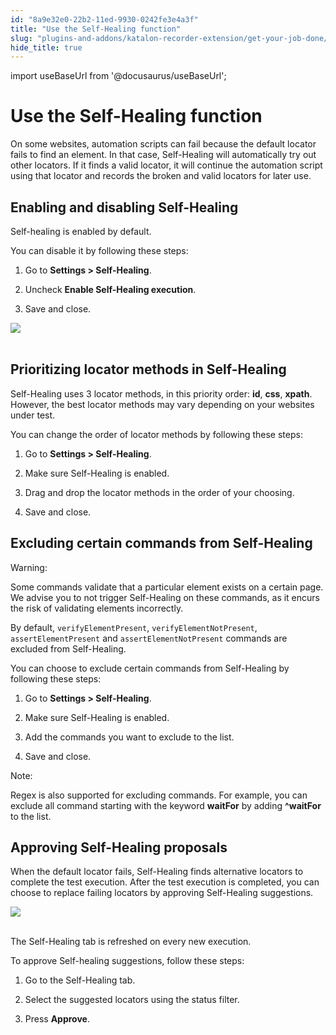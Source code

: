 ```yaml
---
id: "8a9e32e0-22b2-11ed-9930-0242fe3e4a3f"
title: "Use the Self-Healing function"
slug: "plugins-and-addons/katalon-recorder-extension/get-your-job-done/execute-scenarios/use-the-self-healing-function"
hide_title: true
---
```

import useBaseUrl from '@docusaurus/useBaseUrl';

    

# <a id="id" class="anchor_top_offset"/><a id="ariaid-title1" class="anchor_top_offset"/>Use the Self-Healing function

    
      
<p xmlns="http://www.w3.org/1999/xhtml" className="p">On some websites, automation scripts can fail because the   default locator fails to find an element. In that case,   Self-Healing will automatically try out other locators. If it finds   a valid locator, it will continue the automation script using that   locator and records the broken and valid locators for later   use.</p> 
    
  
    

## <a id="id_1" class="anchor_top_offset"/>Enabling and disabling Self-Healing

    
      
<p xmlns="http://www.w3.org/1999/xhtml" className="p">Self-healing is enabled by default.</p> 
      
<p xmlns="http://www.w3.org/1999/xhtml" className="p">You can disable it by following these steps:</p> 
      
<ol xmlns="http://www.w3.org/1999/xhtml" className="ol">   <li className="li">     <p className="p">Go to <strong className="ph b">Settings &gt; Self-Healing</strong>.</p>   </li>   <li className="li">     <p className="p">Uncheck <strong className="ph b">Enable Self-Healing execution</strong>.</p>   </li>   <li className="li">     <p className="p">Save and close.</p>   </li> </ol> 
      
<p xmlns="http://www.w3.org/1999/xhtml" className="p">   <img className="image" src={useBaseUrl("https://raw.githubusercontent.com/katalon-studio/docs-images/master/katalon-recorder/docs/jtbd/execute-scenarios/self-healing/kr-self-healing-setting.png")} /><br /><br /> </p> 
    
  
    

## <a id="id_2" class="anchor_top_offset"/>Prioritizing locator methods in Self-Healing

    
      
<p xmlns="http://www.w3.org/1999/xhtml" className="p">Self-Healing uses 3 locator methods, in this priority order:   <strong className="ph b">id</strong>, <strong className="ph b">css</strong>, <strong className="ph b">xpath</strong>.   However, the best locator methods may vary depending on your   websites under test.</p> 
      
<p xmlns="http://www.w3.org/1999/xhtml" className="p">You can change the order of locator methods by following these   steps:</p> 
      
<ol xmlns="http://www.w3.org/1999/xhtml" className="ol">   <li className="li">     <p className="p">Go to <strong className="ph b">Settings &gt; Self-Healing</strong>.</p>   </li>   <li className="li">     <p className="p">Make sure Self-Healing is enabled.</p>   </li>   <li className="li">     <p className="p">Drag and drop the locator methods in the order of your       choosing.</p>   </li>   <li className="li">     <p className="p">Save and close.</p>   </li> </ol> 
    
  

## <a id="id_3" class="anchor_top_offset"/>Excluding certain commands from Self-Healing

<div xmlns="http://www.w3.org/1999/xhtml" className="note warning note_warning"><span className="note__title">Warning:</span> 
  <p className="p">Some commands validate that a particular element exists on a
    certain page. We advise you to not trigger Self-Healing on these
    commands, as it encurs the risk of validating elements
    incorrectly.</p>
  <p className="p">By default, <code className="ph codeph">verifyElementPresent</code>,
    <code className="ph codeph">verifyElementNotPresent</code>,
    <code className="ph codeph">assertElementPresent</code> and 
    <code className="ph codeph">assertElementNotPresent</code> commands are excluded from
    Self-Healing.</p>
</div>
<p xmlns="http://www.w3.org/1999/xhtml" className="p">You can choose to exclude certain commands from Self-Healing by   following these steps:</p> 
<ol xmlns="http://www.w3.org/1999/xhtml" className="ol"><li className="li">     <p className="p">Go to <strong className="ph b">Settings &gt; Self-Healing</strong>.</p>   </li><li className="li">     <p className="p">Make sure Self-Healing is enabled.</p>   </li><li className="li">     <p className="p">Add the commands you want to exclude to the list.</p>   </li><li className="li">     <p className="p">Save and close.</p>   </li></ol> 
<div xmlns="http://www.w3.org/1999/xhtml" className="note note note_note"><span className="note__title">Note:</span> 
  <p className="p">Regex is also supported for excluding commands. For example, you
    can exclude all command starting with the keyword 
    <strong className="ph b">waitFor</strong> by adding <strong className="ph b">^waitFor</strong> to the
    list.</p>
</div>

## <a id="id_4" class="anchor_top_offset"/>Approving Self-Healing proposals

<p xmlns="http://www.w3.org/1999/xhtml" className="p">When the default locator fails, Self-Healing finds alternative   locators to complete the test execution. After the test execution   is completed, you can choose to replace failing locators by   approving Self-Healing suggestions.</p> 
<p xmlns="http://www.w3.org/1999/xhtml" className="p">   <img className="image" src={useBaseUrl("https://raw.githubusercontent.com/katalon-studio/docs-images/master/katalon-recorder/docs/jtbd/execute-scenarios/self-healing/kr-self-healing-approval-process.png")} /><br /><br /> </p> 
<p xmlns="http://www.w3.org/1999/xhtml" className="p">The Self-Healing tab is refreshed on every new execution.</p> 
<p xmlns="http://www.w3.org/1999/xhtml" className="p">To approve Self-healing suggestions, follow these steps:</p> 
<ol xmlns="http://www.w3.org/1999/xhtml" className="ol"><li className="li">     <p className="p">Go to the Self-Healing tab.</p>   </li><li className="li">     <p className="p">Select the suggested locators using the status filter.</p>   </li><li className="li">     <p className="p">Press <strong className="ph b">Approve</strong>.</p>   </li></ol> 
